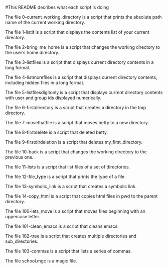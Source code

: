 #This README decribes what each script is doing

The file 0-current_working_directory is a script that prints the absolute path name of the current working directory.

The file 1-listit is a script that displays the contents list of your current directory.

The file 2-bring_me_home is a script that changes the working directory to the user’s home directory.

The file 3-listfiles is a script that displays current directory contents in a long format.

The file 4-listmorefiles is a script that displays current directory contents, including hidden files in a long format.

The file 5-listfilesdigitonly is a script that displays current directory contents with user and group ids displayed numerically.

The file 6-firstdirectory is a script that creates a directory in the tmp directory.

The file 7-movethatfile is a script that moves betty to a new directory.

The file 8-firstdelete is a script that deleted betty.

The file 9-firstdirdeletion is a script that deletes my_first_directory.

The file 10-back is a script that changes the working directory to the previous one.

The file 11-lists is a script that list files of a set of directories.

The file 12-file_type is a script that prints the type of a file.

The file 13-symbolic_link is a script that creates a symbolic link.

The file 14-copy_html is a script that copies html files in pwd to the parent directory.

The file 100-lets_move is a script that moves files beginning with an uppercase letter.

The file 101-clean_emacs is a script that cleans emacs.

The file 102-tree is a script that creates multiple directories and sub_directories.

The file 103-commas is a script that lists a series of commas.

The file school.mgc is a magic file.
